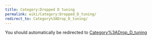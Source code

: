 ```yaml
---
title: Category:Dropped D tuning
permalink: wiki/Category:Dropped_D_tuning/
redirect_to: Category%3ADrop_D_tuning/
---
```


You should automatically be redirected to [Category%3ADrop_D_tuning](Category%3ADrop_D_tuning/)
